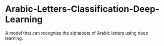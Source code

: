 # Arabic-Letters-Classification-Deep-Learning
A model that can recognize the alphabets of Arabic letters using deep learning.
